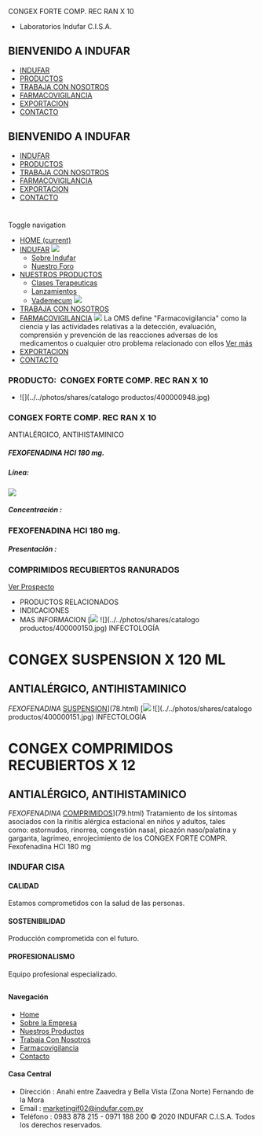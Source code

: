 CONGEX FORTE COMP. REC RAN X 10
- Laboratorios Indufar C.I.S.A.
## BIENVENIDO A INDUFAR
* [INDUFAR](3812897.html#)
* [PRODUCTOS](3812897.html#)
* [TRABAJA CON NOSOTROS](3812897.html#)
* [FARMACOVIGILANCIA](3812897.html#)
* [EXPORTACION](3812897.html#)
* [CONTACTO](3812897.html#)
## BIENVENIDO A INDUFAR
* [INDUFAR](../../index.html)
* [PRODUCTOS](../../productos.html)
* [TRABAJA CON NOSOTROS](../../trabaja_con_nosotros.html)
* [FARMACOVIGILANCIA](../../farmacovigilancia.html)
* [EXPORTACION](../../exportacion.html)
* [CONTACTO](../../contacto.html)
# 
Toggle navigation
* [HOME (current)](../../index.html)
* [INDUFAR](3812897.html#) 
  [![ ](../../photos/shares/Sistema/Menu/indufar_menul.jpg)](../../institucional.html)
  - [Sobre Indufar](../../institucional.html)
  - [Nuestro Foro](../../blog.html)
* [NUESTROS PRODUCTOS](3812897.html#) 
  - [Clases Terapeuticas](../clases_terapeuticas.html)
  - [Lanzamientos](../lanzamientos.html)
  - [Vademecum](../../productos.html)
  [![ ](../../photos/shares/Sistema/Menu/productos.png)](../../productos.html)
* [TRABAJA CON NOSOTROS](../../trabaja_con_nosotros.html)
* [FARMACOVIGILANCIA](3812897.html#) 
  [![ ](../../photos/shares/Sistema/Menu/TUBOS.png)](../../farmacovigilancia.html)
  La OMS define "Farmacovigilancia" como la ciencia y las actividades relativas a la detección, evaluación, comprensión y prevención de las reacciones adversas de los medicamentos o cualquier otro problema relacionado con ellos
  [Ver más](../../farmacovigilancia.html)
* [EXPORTACION](../../exportacion.html)
* [CONTACTO](../../contacto.html)
### PRODUCTO:  CONGEX FORTE COMP. REC RAN X 10
* ![](../../photos/shares/catalogo productos/400000948.jpg)
### **CONGEX FORTE COMP. REC RAN X 10**
ANTIALÉRGICO, ANTIHISTAMINICO
##### **FEXOFENADINA HCI 180 mg.**
##### **Línea:**
[![](../../photos/shares/Laboratorios/lab_indufar.png)](../linea/1.html)
##### **Concentración :**
### FEXOFENADINA HCI 180 mg.
##### **Presentación :**
### COMPRIMIDOS RECUBIERTOS RANURADOS
[Ver Prospecto](../../files/shares/prospectos/400000948.pdf)
* PRODUCTOS RELACIONADOS
* INDICACIONES
* MAS INFORMACION
[![](../../photos/shares/Laboratorios/lab_indufar.png)
![](../../photos/shares/catalogo productos/400000150.jpg)
INFECTOLOGÍA
# CONGEX SUSPENSION X 120 ML
## ANTIALÉRGICO, ANTIHISTAMINICO
*FEXOFENADINA*
[SUSPENSION](3812897.html#)](78.html)
[![](../../photos/shares/Laboratorios/lab_indufar.png)
![](../../photos/shares/catalogo productos/400000151.jpg)
INFECTOLOGÍA
# CONGEX COMPRIMIDOS RECUBIERTOS X 12
## ANTIALÉRGICO, ANTIHISTAMINICO
*FEXOFENADINA*
[COMPRIMIDOS](3812897.html#)](79.html)
Tratamiento de los síntomas asociados con la rinitis alérgica estacional en niños y adultos, tales   
como: estornudos, rinorrea, congestión nasal, picazón naso/palatina y garganta, lagrimeo, enrojecimiento de los
CONGEX FORTE COMPR. Fexofenadina HCl 180 mg
### INDUFAR CISA
#### CALIDAD
Estamos comprometidos con la salud de las personas.
#### SOSTENIBILIDAD
Producción comprometida con el futuro.
#### PROFESIONALISMO
Equipo profesional especializado.
## 
#### Navegación
* [Home](../../index.html)
* [Sobre la Empresa](../../institucional.html)
* [Nuestros Productos](../../productos.html)
* [Trabaja Con Nosotros](../../trabaja_con_nosotros.html)
* [Farmacovigilancia](../../farmacovigilancia.html)
* [Contacto](../../contacto.html)
#### Casa Central
* Dirección : Anahi entre Zaavedra y Bella Vista (Zona Norte) Fernando de la Mora
* Email : [marketingif02@indufar.com.py](mailto:marketingif02@indufar.com.py)
* Teléfono : 0983 878 215 - 0971 188 200
© 2020 INDUFAR C.I.S.A. Todos los derechos reservados.